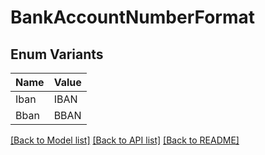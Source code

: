 # BankAccountNumberFormat

## Enum Variants

| Name | Value |
|---- | -----|
| Iban | IBAN |
| Bban | BBAN |


[[Back to Model list]](../README.md#documentation-for-models) [[Back to API list]](../README.md#documentation-for-api-endpoints) [[Back to README]](../README.md)


